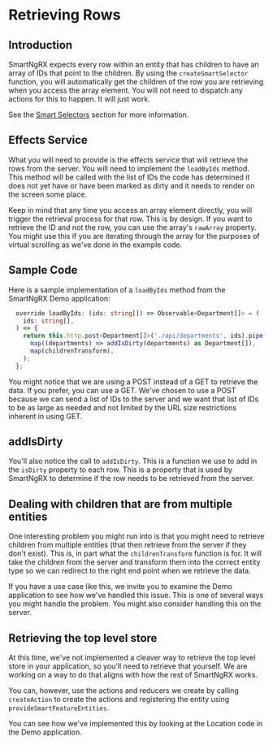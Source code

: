 # Retrieving Rows

## Introduction

SmartNgRX expects every row within an entity that has children to have an array of IDs that point to the children. By using the `createSmartSelector` function, you will automatically get the children of the row you are retrieving when you access the array element. You will not need to dispatch any actions for this to happen. It will just work.

See the [Smart Selectors](/using-smart-ng-rx/smart-selectors) section for more information.

## Effects Service

What you will need to provide is the effects service that will retrieve the rows from the server. You will need to implement the `loadByIds` method. This method will be called with the list of IDs the code has determined it does not yet have or have been marked as dirty and it needs to render on the screen some place.

Keep in mind that any time you access an array element directly, you will trigger the retrieval process for that row. This is by design. If you want to retrieve the ID and not the row, you can use the array's `rawArray` property. You might use this if you are iterating through the array for the purposes of virtual scrolling as we've done in the example code.

## Sample Code

Here is a sample implementation of a `loadByIds` method from the SmartNgRX Demo application:

```typescript
  override loadByIds: (ids: string[]) => Observable<Department[]> = (
    ids: string[],
  ) => {
    return this.http.post<Department[]>('./api/departments', ids).pipe(
      map((departments) => addIsDirty(departments) as Department[]),
      map(childrenTransform),
    );
  };
```

You might notice that we are using a POST instead of a GET to retrieve the data. If you prefer, you can use a GET. We've chosen to use a POST because we can send a list of IDs to the server and we want that list of IDs to be as large as needed and not limited by the URL size restrictions inherent in using GET.

## addIsDirty

You'll also notice the call to `addIsDirty`. This is a function we use to add in the `isDirty` property to each row. This is a property that is used by SmartNgRX to determine if the row needs to be retrieved from the server.

## Dealing with children that are from multiple entities

One interesting problem you might run into is that you might need to retrieve children from multiple entities (that then retrieve from the server if they don't exist). This is, in part what the `childrenTransform` function is for. It will take the children from the server and transform them into the correct entity type so we can redirect to the right end point when we retrieve the data.

If you have a use case like this, we invite you to examine the Demo application to see how we've handled this issue. This is one of several ways you might handle the problem. You might also consider handling this on the server.

## Retrieving the top level store

At this time, we've not implemented a cleaver way to retrieve the top level store in your application, so you'll need to retrieve that yourself. We are working on a way to do that aligns with how the rest of SmartNgRX works.

You can, however, use the actions and reducers we create by calling `createAction` to create the actions and registering the entity using `provideSmartFeatureEntities`.

You can see how we've implemented this by looking at the Location code in the Demo application.
